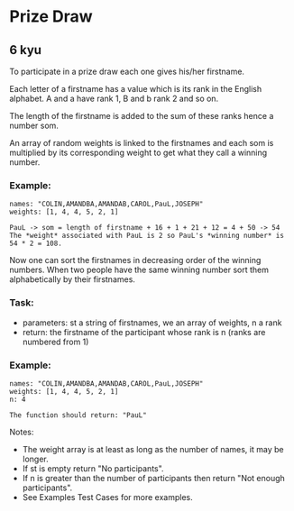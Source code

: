 # Prize Draw
## 6 kyu

To participate in a prize draw each one gives his/her firstname.

Each letter of a firstname has a value which is its rank in the English alphabet. A and a have rank 1, B and b rank 2 and so on.

The length of the firstname is added to the sum of these ranks hence a number som.

An array of random weights is linked to the firstnames and each som is multiplied by its corresponding weight to get what they call a winning number.

### Example:
```
names: "COLIN,AMANDBA,AMANDAB,CAROL,PauL,JOSEPH"
weights: [1, 4, 4, 5, 2, 1]

PauL -> som = length of firstname + 16 + 1 + 21 + 12 = 4 + 50 -> 54
The *weight* associated with PauL is 2 so PauL's *winning number* is 54 * 2 = 108.
```

Now one can sort the firstnames in decreasing order of the winning numbers. When two people have the same winning number sort them alphabetically by their firstnames.

### Task:

- parameters: st a string of firstnames, we an array of weights, n a rank
- return: the firstname of the participant whose rank is n (ranks are numbered from 1)


### Example:
```
names: "COLIN,AMANDBA,AMANDAB,CAROL,PauL,JOSEPH"
weights: [1, 4, 4, 5, 2, 1]
n: 4

The function should return: "PauL"
```

Notes:

- The weight array is at least as long as the number of names, it may be longer.
- If st is empty return "No participants".
- If n is greater than the number of participants then return "Not enough participants".
- See Examples Test Cases for more examples.

